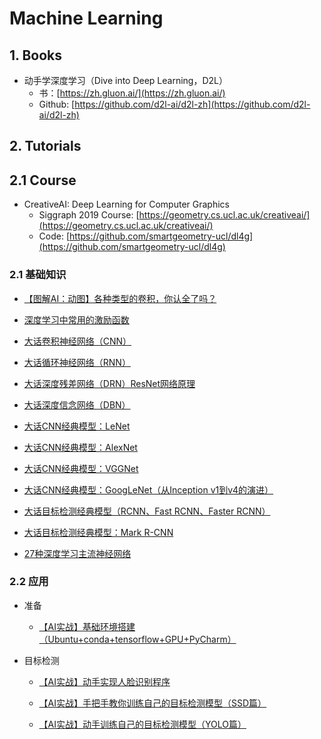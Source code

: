 Machine Learning
===



## 1. Books

- 动手学深度学习（Dive into Deep Learning，D2L）
    - 书：[https://zh.gluon.ai/](https://zh.gluon.ai/)
    - Github: [https://github.com/d2l-ai/d2l-zh](https://github.com/d2l-ai/d2l-zh)
    
## 2. Tutorials

## 2.1 Course

- CreativeAI: Deep Learning for Computer Graphics
    - Siggraph 2019 Course: [https://geometry.cs.ucl.ac.uk/creativeai/](https://geometry.cs.ucl.ac.uk/creativeai/)
    - Code: [https://github.com/smartgeometry-ucl/dl4g](https://github.com/smartgeometry-ucl/dl4g)

### 2.1 基础知识

- [【图解AI：动图】各种类型的卷积，你认全了吗？](https://my.oschina.net/u/876354/blog/3064227)

- [深度学习中常用的激励函数](https://my.oschina.net/u/876354/blog/1624376)

- [大话卷积神经网络（CNN）](https://my.oschina.net/u/876354/blog/1620906)

- [大话循环神经网络（RNN）](https://my.oschina.net/u/876354/blog/1621839)

- [大话深度残差网络（DRN）ResNet网络原理](https://my.oschina.net/u/876354/blog/1622896)

- [大话深度信念网络（DBN）](https://my.oschina.net/u/876354/blog/1626639)

- [大话CNN经典模型：LeNet](https://my.oschina.net/u/876354/blog/1632862)

- [大话CNN经典模型：AlexNet](https://my.oschina.net/u/876354/blog/1633143)

- [大话CNN经典模型：VGGNet](https://my.oschina.net/u/876354/blog/1634322)

- [大话CNN经典模型：GoogLeNet（从Inception v1到v4的演进）](https://my.oschina.net/u/876354/blog/1637819)

- [大话目标检测经典模型（RCNN、Fast RCNN、Faster RCNN）](https://my.oschina.net/u/876354/blog/1787921)

- [大话目标检测经典模型：Mark R-CNN](https://my.oschina.net/u/876354/blog/1802743)

- [27种深度学习主流神经网络](https://my.oschina.net/u/876354/blog/1924779)

### 2.2 应用

- 准备

    - [【AI实战】基础环境搭建（Ubuntu+conda+tensorflow+GPU+PyCharm）](https://my.oschina.net/u/876354/blog/1924805)

- 目标检测

    - [【AI实战】动手实现人脸识别程序](https://my.oschina.net/u/876354/blog/1926679)
    
    - [【AI实战】手把手教你训练自己的目标检测模型（SSD篇）](https://my.oschina.net/u/876354/blog/1927351)

    - [【AI实战】动手训练自己的目标检测模型（YOLO篇）](https://my.oschina.net/u/876354/blog/1927881)
